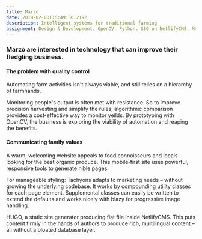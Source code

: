 ```yaml
---
title: Marzò
date: 2019-02-03T15:49:50.219Z
description: Intelligent systems for traditional farming
assignment: Design & Development. OpenCV, Python. SSG on NetlifyCMS, Mobile eCommerce.
---
```


<!--Winter&nbsp;2017 - Spring&nbsp;2019
  Marzò-->

### Marzò are interested in technology that can improve their fledgling business.

#### The problem with quality control
Automating farm activities isn't always viable, and still relies on a hierarchy of farmhands.

Monitoring people's output is often met with resistance. So to improve precision harvesting and simplify the rules, algorithmic comparison provides a cost-effective way to monitor yeilds. By prototyping with OpenCV, the business is exploring the viability of automation and reaping the benefits.

#### Communicating family values
A warm, welcoming website appeals to food connoisseurs and locals looking for the best organic produce. This mobile‑first site uses powerful, responsive tools to generate nible pages.

For manageable styling: Tachyons adapts to marketing needs – without growing the underlying codebase. It works by compounding utility classes for each page element. Supplemental classes can easily be written to extend the defaults and works nicely with blazy for progressive image handling.

HUGO, a static site generator producing flat file inside NetlifyCMS. This puts content firmly in the hands of authors to produce rich, multilingual content – all without a bloated database layer.
